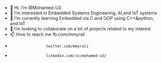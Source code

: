 - 👋 Hi, I’m @Mohamed-U3
- 👀 I’m interested in Embedded Systems Engineering, AI,and IoT systems
- 🌱 I’m currently learning Embedded via C and OOP using C++&python, and IoT
- 💞️ I’m looking to collaborate on a lot of projects related to my interest
- 📫 How to reach me fb.com/mmyrali
-                     twitter.com/mmyrali
-                     linkedin.com/in/mohamed-u3/

<!---
Mohamed-U3/Mohamed-U3 is a ✨ special ✨ repository because its `README.md` (this file) appears on your GitHub profile.
You can click the Preview link to take a look at your changes.
--->
